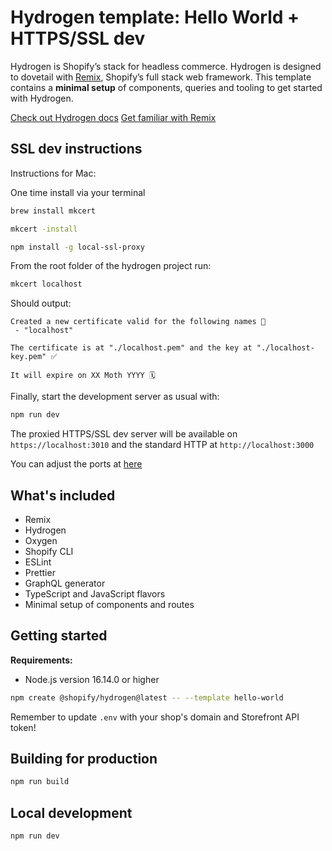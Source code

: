 # Hydrogen template: Hello World + HTTPS/SSL dev

Hydrogen is Shopify’s stack for headless commerce. Hydrogen is designed to dovetail with [Remix](https://remix.run/), Shopify’s full stack web framework. This template contains a **minimal setup** of components, queries and tooling to get started with Hydrogen.

[Check out Hydrogen docs](https://shopify.dev/custom-storefronts/hydrogen)
[Get familiar with Remix](https://remix.run/docs/en/v1)

## SSL dev instructions

Instructions for Mac:

One time install via your terminal

```bash
brew install mkcert
```

```bash
mkcert -install
```

```bash
npm install -g local-ssl-proxy
```

From the root folder of the hydrogen project run:

```bash
mkcert localhost
```

Should output:

```bas
Created a new certificate valid for the following names 📜
 - "localhost"

The certificate is at "./localhost.pem" and the key at "./localhost-key.pem" ✅

It will expire on XX Moth YYYY 🗓
```

Finally, start the development server as usual with:

```bash
npm run dev
```

The proxied HTTPS/SSL dev server will be available on `https://localhost:3010` and
the standard HTTP at `http://localhost:3000`

You can adjust the ports at [here](https://github.com/juanpprieto/hydrogen-ssl-dev/blob/a1f848b857e3eb63199d366927420396331dfa25/package.json#L10)  

## What's included

- Remix
- Hydrogen
- Oxygen
- Shopify CLI
- ESLint
- Prettier
- GraphQL generator
- TypeScript and JavaScript flavors
- Minimal setup of components and routes

## Getting started

**Requirements:**

- Node.js version 16.14.0 or higher

```bash
npm create @shopify/hydrogen@latest -- --template hello-world
```

Remember to update `.env` with your shop's domain and Storefront API token!

## Building for production

```bash
npm run build
```

## Local development

```bash
npm run dev
```
